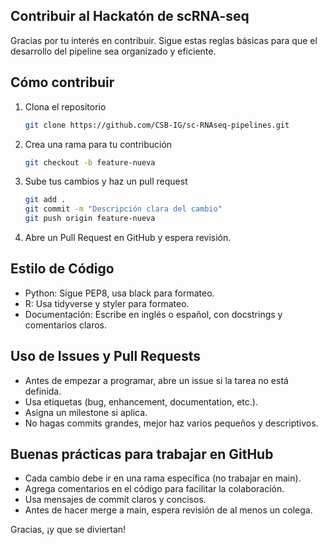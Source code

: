 ## Contribuir al Hackatón de scRNA-seq

Gracias por tu interés en contribuir. Sigue estas reglas básicas para que el desarrollo del pipeline sea organizado y eficiente.

## Cómo contribuir

1. Clona el repositorio
   ```bash
   git clone https://github.com/CSB-IG/sc-RNAseq-pipelines.git
   ```
2. Crea una rama para tu contribución
   ```bash
   git checkout -b feature-nueva
   ```
3. Sube tus cambios y haz un pull request
   ```bash
   git add .
   git commit -m "Descripción clara del cambio"
   git push origin feature-nueva
   ```
4. Abre un Pull Request en GitHub y espera revisión.

## Estilo de Código

- Python: Sigue PEP8, usa black para formateo.
- R: Usa tidyverse y styler para formateo.
- Documentación: Escribe en inglés o español, con docstrings y comentarios claros.

## Uso de Issues y Pull Requests

- Antes de empezar a programar, abre un issue si la tarea no está definida.
- Usa etiquetas (bug, enhancement, documentation, etc.).
- Asigna un milestone si aplica.
- No hagas commits grandes, mejor haz varios pequeños y descriptivos.

## Buenas prácticas para trabajar en GitHub

- Cada cambio debe ir en una rama específica (no trabajar en main).
- Agrega comentarios en el código para facilitar la colaboración.
- Usa mensajes de commit claros y concisos.
- Antes de hacer merge a main, espera revisión de al menos un colega.

Gracias, ¡y que se diviertan!


